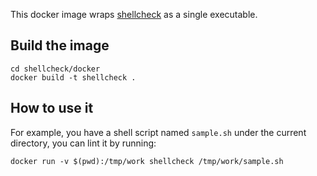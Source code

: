This docker image wraps [shellcheck](https://github.com/koalaman/shellcheck) as a single executable.

## Build the image

    cd shellcheck/docker
    docker build -t shellcheck .

## How to use it

For example, you have a shell script named `sample.sh` under the current directory, you can lint it by running:

    docker run -v $(pwd):/tmp/work shellcheck /tmp/work/sample.sh
